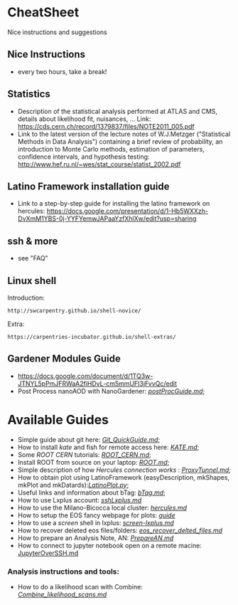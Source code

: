 # CheatSheet

Nice instructions and suggestions

## Nice Instructions

 * every two hours, take a break!
 
 
## Statistics

 * Description of the statistical analysis performed at ATLAS and CMS, details about likelihood fit, nuisances, ... Link: https://cds.cern.ch/record/1379837/files/NOTE2011_005.pdf
 * Link to the latest version of the lecture notes of W.J.Metzger ("Statistical Methods in Data Analysis") containing a brief review of probability, an introduction to Monte Carlo methods,
estimation of parameters, confidence intervals, and hypothesis testing: http://www.hef.ru.nl/~wes/stat_course/statist_2002.pdf

## Latino Framework installation guide
 * Link to a step-by-step guide for installing the latino framework on hercules: https://docs.google.com/presentation/d/1-Hb5WXXzh-DvXmM1YBS-0j-YYFYemwJAPaaYzfXhlXw/edit?usp=sharing

## ssh & more

 * see "FAQ"

## Linux shell

Introduction:

    http://swcarpentry.github.io/shell-novice/

Extra:

    https://carpentries-incubator.github.io/shell-extras/
 
## Gardener Modules Guide
 
 * https://docs.google.com/document/d/1TQ3w-JTNYL5pPmJFRWaA2fiHDvL-cm5mmUFI3jFvvQc/edit
 * Post Process nanoAOD with NanoGardener: *[postProcGuide.md](postProcGuide.md)*;

# Available Guides

 * Simple guide about git here: *[Git_QuickGuide.md](Git_QuickGuide.md)*;
 * How to install *kate* and fish for remote access here: *[KATE.md](KATE.md)*;
 * Some *ROOT CERN* tutorials: *[ROOT_CERN.md](ROOT_CERN.md)*;
 * Install ROOT from source on your laptop: *[ROOT.md](ROOT.md)*;
 * Simple description of how *Hercules connection works* : *[ProxyTunnel.md](ProxyTunnel.md)*; 
 * How to obtain plot using LatinoFramework (easyDescription, mkShapes, mkPlot and mkDatards):*[LatinoPlot.py](LatinoPlot.py)*;
 * Useful links and information about bTag: *[bTag.md](bTag.md)*;
 * How to use Lxplus account: *[sshLxplus.md](sshLxplus.md)*
 * How to use the Milano-Bicocca local cluster: *[hercules.md](hercules.md)*
 * How to setup the EOS fancy webpage for plots: *[guide](https://cernbox-manual.web.cern.ch/cernbox-manual/en/web/)*
 * How to use a _screen_ shell in lxplus: *[screen-lxplus.md](screen-lxplus.md)*
 * How to recover deleted eos files/folders: *[eos_recover_delted_files.md](eos_recover_delted_files.md)*
 * How to prepare an Analysis Note, AN: *[PrepareAN.md](PrepareAN.md)*
 * How to connect to jupyter notebook open on a remote macine: [JupyterOverSSH.md](JupyterOverSSH.md)
### Analysis instructions and tools:
 * How to do a likelihood scan with Combine: *[Combine_likelihood_scans.md](Combine_likelihood_scans.md)*
